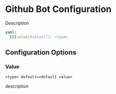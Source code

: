 # Github Bot Configuration

Description

````yaml
yaml:
  [[[value|#value]]]: <type>
````

## Configuration Options
### Value
`<type> default=<default value>`

description


<seealso>
    <!--Provide links to related how-to guides, overviews, and tutorials.-->
</seealso>